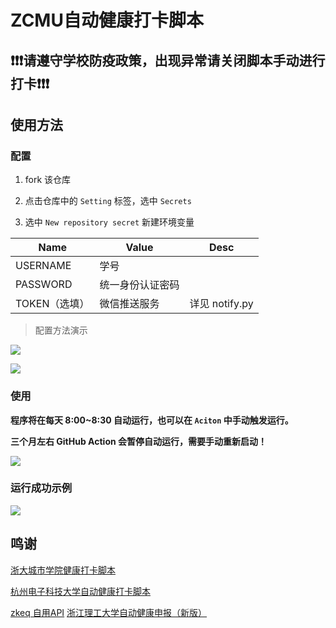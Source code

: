 # ZCMU自动健康打卡脚本

## ❗❗❗请遵守学校防疫政策，出现异常请关闭脚本手动进行打卡❗❗❗

## 使用方法

### 配置

1. fork 该仓库

2. 点击仓库中的 `Setting` 标签，选中 `Secrets`

3. 选中 `New repository secret` 新建环境变量

| Name          | Value            | Desc                                                       |
| ------------- | ---------------- | ---------------------------------------------------------- |
| USERNAME     | 学号             |    |
| PASSWORD      | 统一身份认证密码 |    |
| TOKEN（选填） | 微信推送服务     | 详见 notify.py |

> 配置方法演示

![](./assets/create_secret.png)

![](./assets/new.png)

### 使用

**程序将在每天 8:00~8:30 自动运行，也可以在 `Aciton` 中手动触发运行。**

**三个月左右 GitHub Action 会暂停自动运行，需要手动重新启动！**

![](./assets/run.png)

### 运行成功示例
![](./assets/success.png)

## 鸣谢

[浙大城市学院健康打卡脚本](https://github.com/chansyawn/zucc-auto-check)

[杭州电子科技大学自动健康打卡脚本](https://github.com/Eanya-Tonic/HDU-Health_checkin)

[zkeq 自用API](https://github.com/zkeq/icodeq-api)
[浙江理工大学自动健康申报（新版）](https://github.com/typenoob/zstu_report)

